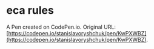 # eca rules 

A Pen created on CodePen.io. Original URL: [https://codepen.io/stanislavoryshchuk/pen/KwPXWBZ](https://codepen.io/stanislavoryshchuk/pen/KwPXWBZ).


